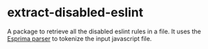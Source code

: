 # extract-disabled-eslint

A package to retrieve all the disabled eslint rules in a file. It uses the [Esprima parser](https://esprima.org/) to tokenize the input javascript file.
 
